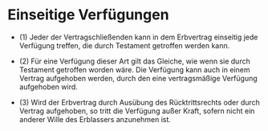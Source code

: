 # Einseitige Verfügungen

- (1) Jeder der Vertragschließenden kann in dem Erbvertrag einseitig jede Verfügung treffen, die durch Testament getroffen werden kann.

- (2) Für eine Verfügung dieser Art gilt das Gleiche, wie wenn sie durch Testament getroffen worden wäre. Die Verfügung kann auch in einem Vertrag aufgehoben werden, durch den eine vertragsmäßige Verfügung aufgehoben wird.

- (3) Wird der Erbvertrag durch Ausübung des Rücktrittsrechts oder durch Vertrag aufgehoben, so tritt die Verfügung außer Kraft, sofern nicht ein anderer Wille des Erblassers anzunehmen ist.

